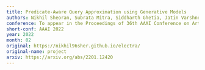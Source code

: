```yaml
---
title: Predicate-Aware Query Approximation using Generative Models
authors: Nikhil Sheoran, Subrata Mitra, Siddharth Ghetia, Jatin Varshney, Vibhor Porwal, Tung Mai, Anup Rao, Vikas Maddukuri
conference: To appear in the Proceedings of 36th AAAI Conference on Artificial Intelligence
short-conf: AAAI 2022
year: 2022
month: 02
original: https://nikhil96sher.github.io/electra/
original-name: project
arxiv: https://arxiv.org/abs/2201.12420
---
```

